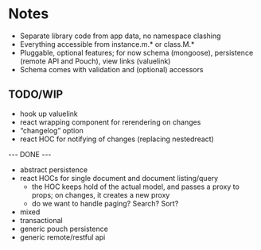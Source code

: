 # Notes

- Separate library code from app data, no namespace clashing
- Everything accessible from instance.m.* or class.M.*
- Pluggable, optional features; for now schema (mongoose), persistence (remote API and Pouch), view links (valuelink)
- Schema comes with validation and (optional) accessors

## TODO/WIP

- hook up valuelink
- react wrapping component for rerendering on changes
- “changelog” option
- react HOC for notifying of changes (replacing nestedreact)

--- DONE ---

- abstract persistence
- react HOCs for single document and document listing/query
  - the HOC keeps hold of the actual model, and passes a proxy to props; on changes, it creates a new proxy
  - do we want to handle paging? Search? Sort?
- mixed
- transactional
- generic pouch persistence
- generic remote/restful api
